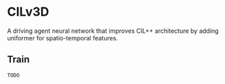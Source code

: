 # CILv3D

A driving agent neural network that improves CIL++ architecture by adding uniformer for spatio-temporal features.

## Train

```python
TODO
```
